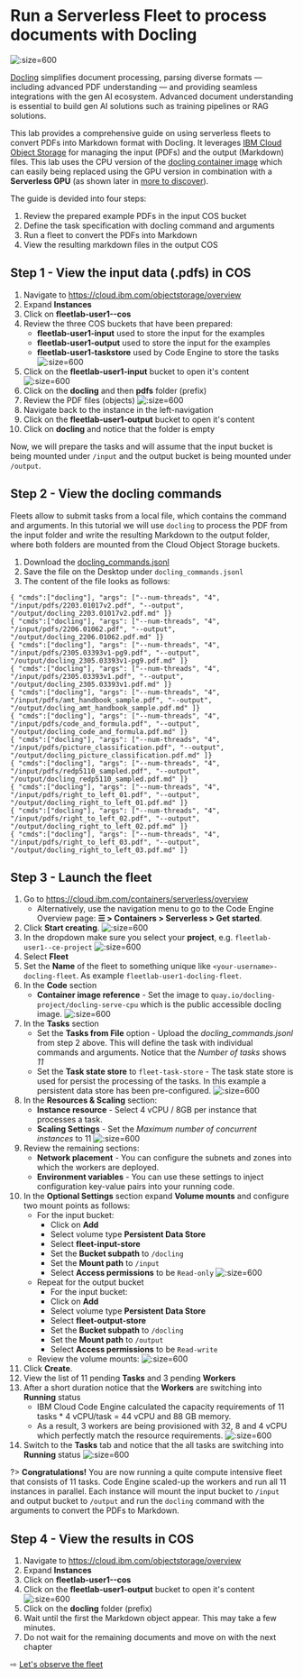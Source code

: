 # Run a Serverless Fleet to process documents with Docling

![](./images/20-docling-processing.png ':size=600')

[Docling](https://docling-project.github.io/docling/) simplifies document processing, parsing diverse formats — including advanced PDF understanding — and providing seamless integrations with the gen AI ecosystem. Advanced document understanding is essential to build gen AI solutions such as training pipelines or RAG solutions.

This lab provides a comprehensive guide on using serverless fleets to convert PDFs into Markdown format with Docling. It leverages [IBM Cloud Object Storage](https://www.ibm.com/de-de/products/cloud-object-storage) for managing the input (PDFs) and the output (Markdown) files. This lab uses the CPU version of the [docling container image](https://github.com/docling-project/docling-serve?tab=readme-ov-file#container-images) which can easily being replaced using the GPU version in combination with a **Serverless GPU** (as shown later in [more to discover](./60-more-to-discover.md)).


The guide is devided into four steps:
1. Review the prepared example PDFs in the input COS bucket
1. Define the task specification with docling command and arguments
1. Run a fleet to convert the PDFs into Markdown 
1. View the resulting markdown files in the output COS


## Step 1 - View the input data (.pdfs) in COS

1. Navigate to https://cloud.ibm.com/objectstorage/overview
1. Expand **Instances**
1. Click on **fleetlab-user1--cos**
1. Review the three COS buckets that have been prepared:
   * **fleetlab-user1-input** used to store the input for the examples
   * **fleetlab-user1-output** used to store the input for the examples
   * **fleetlab-user1-taskstore** used by Code Engine to store the tasks
   ![](images/20-cos-instance-buckets.png ':size=600')
1. Click on the **fleetlab-user1-input** bucket to open it's content
   ![](images/20-cos-input-bucket.png ':size=600')
1. Click on the **docling** and then **pdfs** folder (prefix) 
1. Review the PDF files (objects)
   ![](images/20-cos-docling-pdfs.png ':size=600')
1. Navigate back to the instance in the left-navigation
1. Click on the **fleetlab-user1-output** bucket to open it's content
1. Click on **docling** and notice that the folder is empty

Now, we will prepare the tasks and will assume that the input bucket is being mounted under `/input` and the output bucket is being mounted under `/output`.

## Step 2 - View the docling commands

Fleets allow to submit tasks from a local file, which contains the command and arguments. In this tutorial we will use `docling` to process the PDF from the input folder and write the resulting Markdown to the output folder, where both folders are mounted from the Cloud Object Storage buckets.

1. Download the <a href="./assets/docling_commands.jsonl" target="_blank" download="docling_commands.jsonl">docling_commands.jsonl</a>
1. Save the file on the Desktop under `docling_commands.jsonl`
1. The content of the file looks as follows:
```
{ "cmds":["docling"], "args": ["--num-threads", "4", "/input/pdfs/2203.01017v2.pdf", "--output", "/output/docling_2203.01017v2.pdf.md" ]}
{ "cmds":["docling"], "args": ["--num-threads", "4", "/input/pdfs/2206.01062.pdf", "--output", "/output/docling_2206.01062.pdf.md" ]}
{ "cmds":["docling"], "args": ["--num-threads", "4", "/input/pdfs/2305.03393v1-pg9.pdf", "--output", "/output/docling_2305.03393v1-pg9.pdf.md" ]}
{ "cmds":["docling"], "args": ["--num-threads", "4", "/input/pdfs/2305.03393v1.pdf", "--output", "/output/docling_2305.03393v1.pdf.md" ]}
{ "cmds":["docling"], "args": ["--num-threads", "4", "/input/pdfs/amt_handbook_sample.pdf", "--output", "/output/docling_amt_handbook_sample.pdf.md" ]}
{ "cmds":["docling"], "args": ["--num-threads", "4", "/input/pdfs/code_and_formula.pdf", "--output", "/output/docling_code_and_formula.pdf.md" ]}
{ "cmds":["docling"], "args": ["--num-threads", "4", "/input/pdfs/picture_classification.pdf", "--output", "/output/docling_picture_classification.pdf.md" ]}
{ "cmds":["docling"], "args": ["--num-threads", "4", "/input/pdfs/redp5110_sampled.pdf", "--output", "/output/docling_redp5110_sampled.pdf.md" ]}
{ "cmds":["docling"], "args": ["--num-threads", "4", "/input/pdfs/right_to_left_01.pdf", "--output", "/output/docling_right_to_left_01.pdf.md" ]}
{ "cmds":["docling"], "args": ["--num-threads", "4", "/input/pdfs/right_to_left_02.pdf", "--output", "/output/docling_right_to_left_02.pdf.md" ]}
{ "cmds":["docling"], "args": ["--num-threads", "4", "/input/pdfs/right_to_left_03.pdf", "--output", "/output/docling_right_to_left_03.pdf.md" ]}
```


## Step 3 - Launch the fleet

1. Go to https://cloud.ibm.com/containers/serverless/overview
   * Alternatively, use the navigation menu to go to the Code Engine Overview page: **☰ > Containers > Serverless > Get started**.
1. Click **Start creating**.
  ![](images/10-landing.png ':size=600')
1. In the dropdown make sure you select your **project**, e.g. `fleetlab-user1--ce-project`
  ![](images/10-select-project.png ':size=600')
1. Select **Fleet**
1. Set the **Name** of the fleet to something unique like `<your-username>-docling-fleet`. As example `fleetlab-user1-docling-fleet`.
1. In the **Code** section  
   * **Container image reference** - Set the image to `quay.io/docling-project/docling-serve-cpu` which is the public accessible docling image.
   ![](images/20-select-code.png ':size=600')
1. In the **Tasks** section
   * Set the **Tasks from File** option - Upload the *docling_commands.jsonl* from step 2 above. This will define the task with individual commands and arguments. Notice that the *Number of tasks* shows *11*
   * Set the **Task state store** to `fleet-task-store` - The task state store is used for persist the processing of the tasks. In this example a persistent data store has been pre-configured. 
   ![](images/20-select-tasks.png ':size=600')
1. In the **Resources & Scaling** section:
   * **Instance resource** - Select 4 vCPU / 8GB per instance that processes a task.
   * **Scaling Settings** - Set the *Maximum number of concurrent instances* to 11
   ![](images/20-select-scaling.png ':size=600')
1. Review the remaining sections:
   * **Network placement** - You can configure the subnets and zones into which the workers are deployed.
   * **Environment variables** - You can use these settings to inject configuration key-value pairs into your running code.
1. In the **Optional Settings** section expand **Volume mounts** and configure two mount points as follows:
   * For the input bucket:
     * Click on **Add**
     * Select volume type  **Persistent Data Store**
     * Select **fleet-input-store**
     * Set the **Bucket subpath** to `/docling`
     * Set the **Mount path** to `/input`
     * Select **Access permissions** to be `Read-only`
   ![](images/20-add-volume-mounts.png ':size=600')
   * Repeat for the output bucket
     * For the input bucket:
     * Click on **Add**
     * Select volume type  **Persistent Data Store**
     * Select **fleet-output-store**
     * Set the **Bucket subpath** to `/docling`
     * Set the **Mount path** to `/output`
     * Select **Access permissions** to be `Read-write`
   * Review the volume mounts:
   ![](images/20-list-volume-mounts.png ':size=600')
1. Click **Create**.
1. View the list of 11 pending **Tasks** and 3 pending **Workers**
1. After a short duration notice that the **Workers** are switching into **Running** status
   * IBM Cloud Code Engine calculated the capacity requirements of 11 tasks * 4 vCPU/task = 44 vCPU and 88 GB memory.
   * As a result, 3 workers are being provisioned with 32, 8 and 4 vCPU which perfectly match the resource requirements.
   ![](images/20-running-workers.png ':size=600')
1. Switch to the **Tasks** tab and notice that the all tasks are switching into **Running** status
   ![](images/20-running-tasks.png ':size=600')

?> **Congratulations!** You are now running a quite compute intensive fleet that consists of 11 tasks. Code Engine scaled-up the workers and run all 11 instances in parallel. Each instance will mount the input bucket to `/input` and output bucket to `/output` and run the `docling` command with the arguments to convert the PDFs to Markdown. 


## Step 4 - View the results in COS

1. Navigate to https://cloud.ibm.com/objectstorage/overview
1. Expand **Instances**
1. Click on **fleetlab-user1--cos**
1. Click on the **fleetlab-user1-output** bucket to open it's content
   ![](images/20-cos-input-bucket.png ':size=600')
1. Click on the **docling** folder (prefix) 
1. Wait until the first the Markdown object appear. This may take a few minutes. 
1. Do not wait for the remaining documents and move on with the next chapter

⇨ [Let's observe the fleet](30-observability.md)

